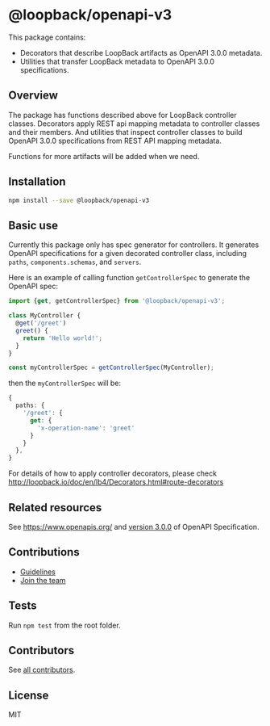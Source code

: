 # @loopback/openapi-v3

This package contains:

- Decorators that describe LoopBack artifacts as OpenAPI 3.0.0 metadata.
- Utilities that transfer LoopBack metadata to OpenAPI 3.0.0 specifications.

## Overview

The package has functions described above for LoopBack controller classes.
Decorators apply REST api mapping metadata to controller classes and their
members. And utilities that inspect controller classes to build OpenAPI 3.0.0
specifications from REST API mapping metadata.

Functions for more artifacts will be added when we need.

## Installation

```sh
npm install --save @loopback/openapi-v3
```

## Basic use

Currently this package only has spec generator for controllers. It generates
OpenAPI specifications for a given decorated controller class, including
`paths`, `components.schemas`, and `servers`.

Here is an example of calling function `getControllerSpec` to generate the
OpenAPI spec:

```ts
import {get, getControllerSpec} from '@loopback/openapi-v3';

class MyController {
  @get('/greet')
  greet() {
    return 'Hello world!';
  }
}

const myControllerSpec = getControllerSpec(MyController);
```

then the `myControllerSpec` will be:

```ts
{
  paths: {
    '/greet': {
      get: {
        'x-operation-name': 'greet'
      }
    }
  },
}
```

For details of how to apply controller decorators, please check
<http://loopback.io/doc/en/lb4/Decorators.html#route-decorators>

## Related resources

See <https://www.openapis.org/> and
[version 3.0.0](https://github.com/OAI/OpenAPI-Specification/blob/master/versions/3.0.0.md)
of OpenAPI Specification.

## Contributions

- [Guidelines](https://github.com/loopbackio/loopback-next/blob/master/docs/CONTRIBUTING.md)
- [Join the team](https://github.com/loopbackio/loopback-next/issues/110)

## Tests

Run `npm test` from the root folder.

## Contributors

See
[all contributors](https://github.com/loopbackio/loopback-next/graphs/contributors).

## License

MIT
